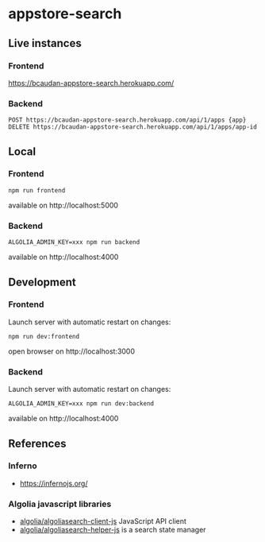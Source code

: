 # appstore-search

## Live instances

### Frontend

https://bcaudan-appstore-search.herokuapp.com/

### Backend

    POST https://bcaudan-appstore-search.herokuapp.com/api/1/apps {app}
    DELETE https://bcaudan-appstore-search.herokuapp.com/api/1/apps/app-id

## Local

### Frontend

    npm run frontend
    
available on http://localhost:5000    


### Backend

    ALGOLIA_ADMIN_KEY=xxx npm run backend
    
available on http://localhost:4000    

## Development

### Frontend

Launch server with automatic restart on changes:

    npm run dev:frontend

open browser on http://localhost:3000

### Backend

Launch server with automatic restart on changes:

    ALGOLIA_ADMIN_KEY=xxx npm run dev:backend

available on http://localhost:4000

## References
### Inferno

- https://infernojs.org/

### Algolia javascript libraries

- [algolia/algoliasearch-client-js](https://github.com/algolia/algoliasearch-client-js) JavaScript API client
- [algolia/algoliasearch-helper-js](https://community.algolia.com/algoliasearch-helper-js/) is a search state manager
